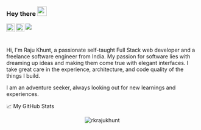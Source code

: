 ### Hey there <img src="https://media.giphy.com/media/hvRJCLFzcasrR4ia7z/giphy.gif" width="25px">

<a href="https://twitter.com/raju_khunt">
  <img align="left" alt="Raju Khunt | Twitter" width="22px" src="https://raw.githubusercontent.com/peterthehan/peterthehan/master/assets/twitter.svg" />
</a>
<a href="https://www.linkedin.com/in/rajukhunt/">
  <img align="left" alt="Raju Khunt" width="22px" src="https://raw.githubusercontent.com/peterthehan/peterthehan/master/assets/linkedin.svg" />
</a>


![](https://visitor-badge.glitch.me/badge?page_id=rkrajukhunt.rkrajukhunt)

<br />

Hi, I'm Raju Khunt, a passionate self-taught Full Stack web developer and a freelance software engineer from India. My passion for software lies with dreaming up ideas and making them come true with elegant interfaces. I take great care in the experience, architecture, and code quality of the things I build.

I am an adventure seeker, always looking out for new learnings and experiences.

📈 My GitHub Stats

<p align="center"> <img src="https://github-readme-stats.vercel.app/api?username=rkrajukhunt&show_icons=true&theme=gotham" alt="rkrajukhunt" />
